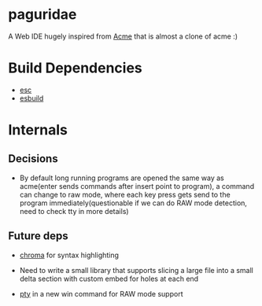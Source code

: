 # paguridae

A Web IDE hugely inspired from [Acme](http://acme.cat-v.org/) that is almost a clone of acme :)

# Build Dependencies

* [esc](https://github.com/mjibson/esc)
* [esbuild](https://github.com/evanw/esbuild)

# Internals

## Decisions

* By default long running programs are opened the same way as acme(enter sends commands after insert point to program), a command can change to raw mode, where each key press gets send to the program immediately(questionable if we can do RAW mode detection, need to check tty in more details)

## Future deps

* [chroma](https://github.com/alecthomas/chroma) for syntax highlighting
* Need to write a small library that supports slicing a large file into a small delta section with custom embed for holes at each end

* [pty](https://github.com/creack/pty) in a new win command for RAW mode support
